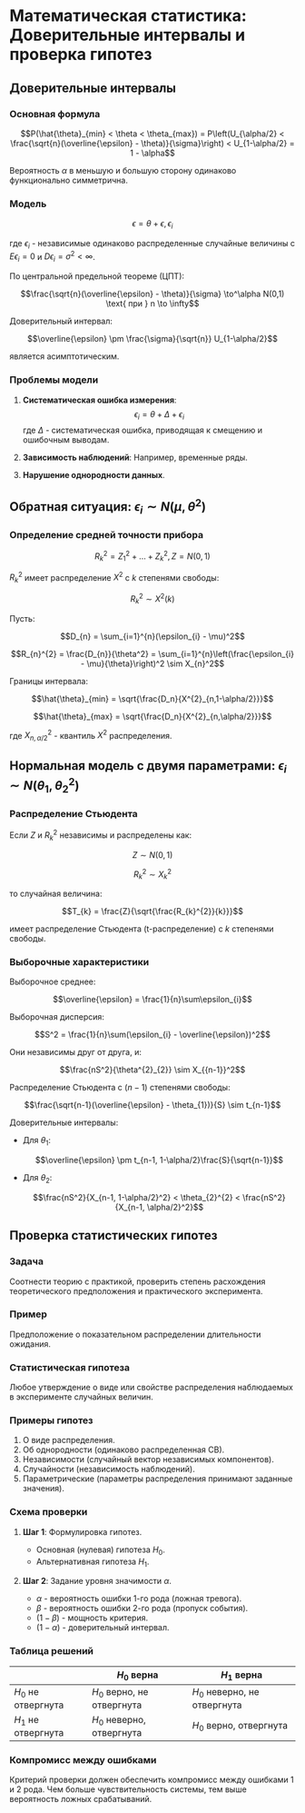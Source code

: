 # Математическая статистика: Доверительные интервалы и проверка гипотез

## Доверительные интервалы

### Основная формула

$$P(\hat{\theta}_{min} < \theta < \theta_{max}) = P\left(U_{\alpha/2} < \frac{\sqrt{n}(\overline{\epsilon} - \theta)}{\sigma}\right) < U_{1-\alpha/2} = 1 - \alpha$$

Вероятность $\alpha$ в меньшую и большую сторону одинаково функционально симметрична.

### Модель

$$\epsilon = \theta + \epsilon, \epsilon_{i}$$

где $\epsilon_{i}$ - независимые одинаково распределенные случайные величины с $E\epsilon_{i} = 0$ и $D\epsilon_{i} = \sigma^2 < \infty$.

По центральной предельной теореме (ЦПТ):

$$\frac{\sqrt{n}(\overline{\epsilon} - \theta)}{\sigma} \to^\alpha N(0,1) \text{ при } n \to \infty$$

Доверительный интервал:

$$\overline{\epsilon} \pm \frac{\sigma}{\sqrt{n}} U_{1-\alpha/2}$$

является асимптотическим.

### Проблемы модели

1. **Систематическая ошибка измерения**:
   $$\epsilon_{i} = \theta + \Delta + \epsilon_{i}$$
   где $\Delta$ - систематическая ошибка, приводящая к смещению и ошибочным выводам.

2. **Зависимость наблюдений**:
   Например, временные ряды.

3. **Нарушение однородности данных**.

## Обратная ситуация: $\epsilon_{i} \sim N(\mu, \theta^2)$

### Определение средней точности прибора

$$R_{k}^2 = Z_{1}^2 + \dots + Z^{2}_{k}, Z = N(0,1)$$

$R_{k}^{2}$ имеет распределение $X^2$ с $k$ степенями свободы:

$$R_{k}^{2} \sim X^2(k)$$

Пусть:

$$D_{n} = \sum_{i=1}^{n}(\epsilon_{i} - \mu)^2$$

$$R_{n}^{2} = \frac{D_{n}}{\theta^2} = \sum_{i=1}^{n}\left(\frac{\epsilon_{i} - \mu}{\theta}\right)^2 \sim X_{n}^2$$

Границы интервала:

$$\hat{\theta}_{min} = \sqrt{\frac{D_n}{X^{2}_{n,1-\alpha/2}}}$$

$$\hat{\theta}_{max} = \sqrt{\frac{D_n}{X^{2}_{n,\alpha/2}}}$$

где $X^{2}_{n,\alpha/2}$ - квантиль $X^2$ распределения.

## Нормальная модель с двумя параметрами: $\epsilon_{i} \sim N(\theta_1, \theta_{2}^2)$

### Распределение Стьюдента

Если $Z$ и $R_{k}^2$ независимы и распределены как:

$$Z \sim N(0,1)$$

$$R_{k}^{2} \sim X_{k}^{2}$$

то случайная величина:

$$T_{k} = \frac{Z}{\sqrt{\frac{R_{k}^{2}}{k}}}$$

имеет распределение Стьюдента (t-распределение) с $k$ степенями свободы.

### Выборочные характеристики

Выборочное среднее:

$$\overline{\epsilon} = \frac{1}{n}\sum\epsilon_{i}$$

Выборочная дисперсия:

$$S^2 = \frac{1}{n}\sum(\epsilon_{i} - \overline{\epsilon})^2$$

Они независимы друг от друга, и:

$$\frac{nS^2}{\theta^{2}_{2}} \sim X_{{n-1}}^2$$

Распределение Стьюдента с $(n-1)$ степенями свободы:

$$\frac{\sqrt{n-1}(\overline{\epsilon} - \theta_{1})}{S} \sim t_{n-1}$$

Доверительные интервалы:

- Для $\theta_{1}$:

  $$\overline{\epsilon} \pm t_{n-1, 1-\alpha/2}\frac{S}{\sqrt{n-1}}$$

- Для $\theta_{2}$:

  $$\frac{nS^2}{X_{n-1, 1-\alpha/2}^2} < \theta_{2}^{2} < \frac{nS^2}{X_{n-1, \alpha/2}^2}$$

## Проверка статистических гипотез

### Задача

Соотнести теорию с практикой, проверить степень расхождения теоретического предположения и практического эксперимента.

### Пример

Предположение о показательном распределении длительности ожидания.

### Статистическая гипотеза

Любое утверждение о виде или свойстве распределения наблюдаемых в эксперименте случайных величин.

### Примеры гипотез

1. О виде распределения.
2. Об однородности (одинаково распределенная СВ).
3. Независимости (случайный вектор независимых компонентов).
4. Случайности (независимость наблюдений).
5. Параметрические (параметры распределения принимают заданные значения).

### Схема проверки

1. **Шаг 1**: Формулировка гипотез.
   - Основная (нулевая) гипотеза $H_{0}$.
   - Альтернативная гипотеза $H_{1}$.

2. **Шаг 2**: Задание уровня значимости $\alpha$.
   - $\alpha$ - вероятность ошибки 1-го рода (ложная тревога).
   - $\beta$ - вероятность ошибки 2-го рода (пропуск события).
   - $(1 - \beta)$ - мощность критерия.
   - $(1 - \alpha)$ - доверительный интервал.

### Таблица решений

|             | $H_0$ верна                | $H_1$ верна                  |
| ----------- | -------------------------- | ---------------------------- |
| $H_0$ не отвергнута | $H_0$ верно, не отвергнута | $H_0$ неверно, не отвергнута |
| $H_1$ не отвергнута | $H_0$ неверно, отвергнута  | $H_0$ верно, отвергнута      |

### Компромисс между ошибками

Критерий проверки должен обеспечить компромисс между ошибками 1 и 2 рода. Чем больше чувствительность системы, тем выше вероятность ложных срабатываний.